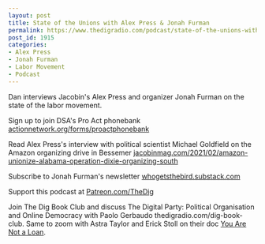 ```yaml
---
layout: post
title: State of the Unions with Alex Press & Jonah Furman
permalink: https://www.thedigradio.com/podcast/state-of-the-unions-with-alex-press-jonah-furman/index.html
post_id: 1915
categories: 
- Alex Press
- Jonah Furman
- Labor Movement
- Podcast
---
```


Dan interviews 
Jacobin's Alex Press and organizer Jonah Furman on the state of the labor movement.

Sign up to join DSA's Pro Act phonebank 
[actionnetwork.org/forms/proactphonebank](http://actionnetwork.org/forms/proactphonebank)

Read Alex Press's interview with political scientist Michael Goldfield on the Amazon organizing drive in Bessemer 
[jacobinmag.com/2021/02/amazon-unionize-alabama-operation-dixie-organizing-south](http://jacobinmag.com/2021/02/amazon-unionize-alabama-operation-dixie-organizing-south)

Subscribe to Jonah Furman's newsletter 
[whogetsthebird.substack.com](http://whogetsthebird.substack.com)

Support this podcast at 
[Patreon.com/TheDig](http://Patreon.com/TheDig)

Join The Dig Book Club and discuss 
The Digital Party: Political Organisation and Online Democracy with Paolo Gerbaudo thedigradio.com/dig-book-club. Same to zoom with Astra Taylor and Erick Stoll on their doc 
[You Are Not a Loan](https://theintercept.com/2021/01/25/student-debt-you-are-not-a-loan-film/).